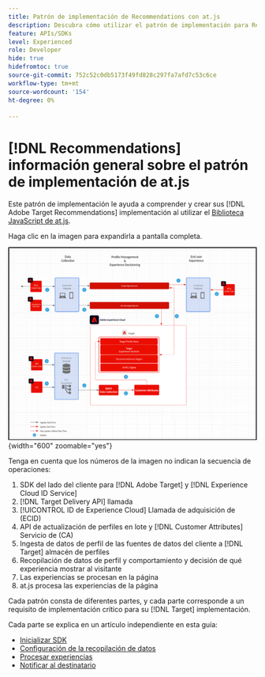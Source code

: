 ```yaml
---
title: Patrón de implementación de Recommendations con at.js
description: Descubra cómo utilizar el patrón de implementación para Recommendations con at.js
feature: APIs/SDKs
level: Experienced
role: Developer
hide: true
hidefromtoc: true
source-git-commit: 752c52c0db5173f49fd828c297fa7afd7c53c6ce
workflow-type: tm+mt
source-wordcount: '154'
ht-degree: 0%

---
```


# [!DNL Recommendations] información general sobre el patrón de implementación de at.js

Este patrón de implementación le ayuda a comprender y crear sus [!DNL Adobe Target Recommendations] implementación al utilizar el [Biblioteca JavaScript de at.js](/help/dev/implement/client-side/atjs/how-atjs-works/overview.md).

Haga clic en la imagen para expandirla a pantalla completa.

![Diagrama de arquitectura de Adobe Target](/help/dev/patterns/assets/architecture-chart.png){width="600" zoomable="yes"}

Tenga en cuenta que los números de la imagen no indican la secuencia de operaciones:

1. SDK del lado del cliente para [!DNL Adobe Target] y [!DNL Experience Cloud ID Service]
1. [!DNL Target Delivery API] llamada
1. [!UICONTROL ID de Experience Cloud] Llamada de adquisición de (ECID)
1. API de actualización de perfiles en lote y [!DNL Customer Attributes] Servicio de (CA)
1. Ingesta de datos de perfil de las fuentes de datos del cliente a [!DNL Target] almacén de perfiles
1. Recopilación de datos de perfil y comportamiento y decisión de qué experiencia mostrar al visitante
1. Las experiencias se procesan en la página
1. at.js procesa las experiencias de la página

Cada patrón consta de diferentes partes, y cada parte corresponde a un requisito de implementación crítico para su [!DNL Target] implementación.

Cada parte se explica en un artículo independiente en esta guía:

* [Inicializar SDK](/help/dev/patterns/recs-atjs/initialize-sdk.md)
* [Configuración de la recopilación de datos](/help/dev/patterns/recs-atjs/data-collection.md)
* [Procesar experiencias](/help/dev/patterns/recs-atjs/render-experiences.md)
* [Notificar al destinatario](/help/dev/patterns/recs-atjs/notify-target.md)

